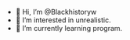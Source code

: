 - 👋 Hi, I’m @Blackhistoryw
- 👀 I’m interested in unrealistic.
- 🌱 I’m currently learning program.

<!---
Blackhistoryw/Blackhistoryw is a ✨ special ✨ repository because its `README.md` (this file) appears on your GitHub profile.
You can click the Preview link to take a look at your changes.
--->
